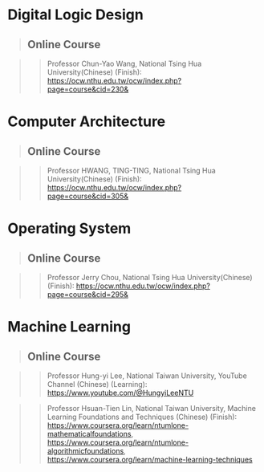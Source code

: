 # Digital Logic Design

> ## Online Course

>> Professor Chun-Yao Wang, National Tsing Hua University(Chinese) (Finish):
<https://ocw.nthu.edu.tw/ocw/index.php?page=course&cid=230&>

# Computer Architecture

> ## Online Course

>> Professor HWANG, TING-TING, National Tsing Hua University(Chinese) (Finish): 
<https://ocw.nthu.edu.tw/ocw/index.php?page=course&cid=305&>


# Operating System

> ## Online Course

>> Professor Jerry Chou, National Tsing Hua University(Chinese) (Finish): 
<https://ocw.nthu.edu.tw/ocw/index.php?page=course&cid=295&>

# Machine Learning

> ## Online Course

>> Professor Hung-yi Lee, National Taiwan University, YouTube Channel (Chinese) (Learning):
<https://www.youtube.com/@HungyiLeeNTU>

>> Professor Hsuan-Tien Lin, National Taiwan University, Machine Learning Foundations and Techniques (Chinese) (Finish):
<https://www.coursera.org/learn/ntumlone-mathematicalfoundations>,
<https://www.coursera.org/learn/ntumlone-algorithmicfoundations>,
<https://www.coursera.org/learn/machine-learning-techniques>

